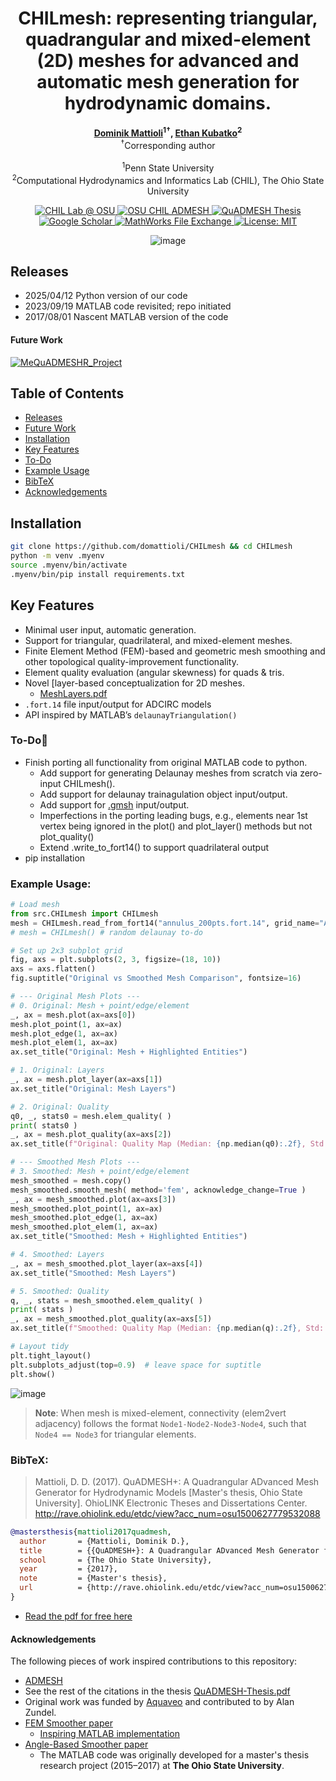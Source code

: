 <h1 align="center">
  CHILmesh: representing triangular, quadrangular and mixed-element (2D) meshes for advanced and automatic mesh generation for hydrodynamic domains.
</h1>

<p align="center">
  <strong><a href="https://scholar.google.com/citations?user=IBFSkOcAAAAJ&hl=en">Dominik Mattioli</a><sup>1†</sup>, <a href="https://scholar.google.com/citations?user=mYPzjIwAAAAJ&hl=en">Ethan Kubatko</a><sup>2</sup></strong><br>
  <sup>†</sup>Corresponding author<br><br>
  <sup>1</sup>Penn State University<br>
  <sup>2</sup>Computational Hydrodynamics and Informatics Lab (CHIL), The Ohio State University
</p>


<p align="center">
  <a href="https://ceg.osu.edu/computational-hydrodynamics-and-informatics-laboratory">
    <img src="https://img.shields.io/badge/CHIL%20Lab%20@%20OSU-a7b1b7?logo=academia&logoColor=ba0c2f&labelColor=ba0c2f" alt="CHIL Lab @ OSU">
  </a>
  <a href="https://ceg.osu.edu/computational-hydrodynamics-and-informatics-laboratory">
    <img src="https://img.shields.io/badge/OSU_CHIL-ADMESH-66bb33?logo=github&logoColor=ba0c2f&labelColor=ffffff" alt="OSU CHIL ADMESH">
  </a>
  <a href="https://github.com/user-attachments/files/19724263/QuADMESH-Thesis.pdf">
    <img src="https://img.shields.io/badge/Thesis-QuADMESH-ba0c2f?style=flat-square&logo=book&logoColor=white&labelColor=cfd4d8" alt="QuADMESH Thesis">
  </a>
  <a href="https://scholar.google.com/citations?view_op=view_citation&hl=en&user=IBFSkOcAAAAJ&citation_for_view=IBFSkOcAAAAJ:u5HHmVD_uO8C">
    <img src="https://img.shields.io/badge/Scholar-Profile-4285F4?logo=google-scholar&logoColor=white" alt="Google Scholar">
  </a>
  <a href="https://www.mathworks.com/matlabcentral/fileexchange/135632-chilmesh">
    <img src="https://www.mathworks.com/matlabcentral/images/matlab-file-exchange.svg" alt="MathWorks File Exchange">
  </a>
  <a href="https://github.com/domattioli/CHILmesh/blob/d63b7d221842cbb00bdb057b201519ac5e49febc/LICENSE">
    <img src="https://img.shields.io/badge/License-MIT-blue.svg?style=flat-square" alt="License: MIT">
  </a>
</p>
<p align="center">
  <img src="https://github.com/user-attachments/assets/0c344383-cde0-454f-810f-5407092a7be2" alt="image">
</p>


## Releases
- 2025/04/12 Python version of our code
- 2023/09/19 MATLAB code revisited; repo initiated
- 2017/08/01 Nascent MATLAB version of the code
#### Future Work
[![MeQuADMESHR_Project](https://img.shields.io/badge/GitHub-MeADMESHR-121013?logo=github&logoColor=white&labelColor=gray)](https://github.com/domattioli/MeADMESHR)


## Table of Contents
- [Releases](#releases)
- [Future Work](#future-work)
- [Installation](#installation)
- [Key Features](#key-features)
- [To-Do](#to-do)
- [Example Usage](#example-usage)
- [BibTeX](#bibtex)
- [Acknowledgements](#acknowledgements)


## Installation
```bash
git clone https://github.com/domattioli/CHILmesh && cd CHILmesh
python -m venv .myenv
source .myenv/bin/activate
.myenv/bin/pip install requirements.txt
```


## Key Features
- Minimal user input, automatic generation.
- Support for triangular, quadrilateral, and mixed-element meshes.
- Finite Element Method (FEM)-based and geometric mesh smoothing and other topological quality-improvement functionality.
- Element quality evaluation (angular skewness) for quads & tris.
- Novel [layer-based conceptualization for 2D meshes.
  - [MeshLayers.pdf](https://github.com/user-attachments/files/19724245/MeshLayers.pdf)
- `.fort.14` file input/output for ADCIRC models
- API inspired by MATLAB’s `delaunayTriangulation()`

### To-Do📌
- Finish porting all functionality from original MATLAB code to python.
  - Add support for generating Delaunay meshes from scratch via zero-input CHILmesh().
  - Add support for delaunay trainagulation object input/output.
  - Add support for [.gmsh](https://gmsh.info/doc/texinfo/gmsh.html) input/output.
  - Imperfections in the porting leading bugs, e.g., elements near 1st vertex being ignored in the plot() and plot_layer() methods but not plot_quality()
  - Extend .write_to_fort14() to support quadrilateral output
- pip installation

### Example Usage:
```python
# Load mesh
from src.CHILmesh import CHILmesh
mesh = CHILmesh.read_from_fort14("annulus_200pts.fort.14", grid_name="Annulus_200pts.fort.14")
# mesh = CHILmesh() # random delaunay to-do

# Set up 2x3 subplot grid
fig, axs = plt.subplots(2, 3, figsize=(18, 10))
axs = axs.flatten()
fig.suptitle("Original vs Smoothed Mesh Comparison", fontsize=16)

# --- Original Mesh Plots ---
# 0. Original: Mesh + point/edge/element
_, ax = mesh.plot(ax=axs[0])
mesh.plot_point(1, ax=ax)
mesh.plot_edge(1, ax=ax)
mesh.plot_elem(1, ax=ax)
ax.set_title("Original: Mesh + Highlighted Entities")

# 1. Original: Layers
_, ax = mesh.plot_layer(ax=axs[1])
ax.set_title("Original: Mesh Layers")

# 2. Original: Quality
q0, _, stats0 = mesh.elem_quality( )
print( stats0 )
_, ax = mesh.plot_quality(ax=axs[2])
ax.set_title(f"Original: Quality Map (Median: {np.median(q0):.2f}, Std: {np.std(q0):.2f})")

# --- Smoothed Mesh Plots ---
# 3. Smoothed: Mesh + point/edge/element
mesh_smoothed = mesh.copy()
mesh_smoothed.smooth_mesh( method='fem', acknowledge_change=True )
_, ax = mesh_smoothed.plot(ax=axs[3])
mesh_smoothed.plot_point(1, ax=ax)
mesh_smoothed.plot_edge(1, ax=ax)
mesh_smoothed.plot_elem(1, ax=ax)
ax.set_title("Smoothed: Mesh + Highlighted Entities")

# 4. Smoothed: Layers
_, ax = mesh_smoothed.plot_layer(ax=axs[4])
ax.set_title("Smoothed: Mesh Layers")

# 5. Smoothed: Quality
q, _, stats = mesh_smoothed.elem_quality( )
print( stats )
_, ax = mesh_smoothed.plot_quality(ax=axs[5])
ax.set_title(f"Smoothed: Quality Map (Median: {np.median(q):.2f}, Std: {np.std(q):.2f})")

# Layout tidy
plt.tight_layout()
plt.subplots_adjust(top=0.9)  # leave space for suptitle
plt.show()
```
![image](https://github.com/user-attachments/assets/7fdeda18-ad4a-4fd1-ad14-1f8cbc56e7da)

> **Note**: When mesh is mixed-element, connectivity (elem2vert adjacency) follows the format `Node1-Node2-Node3-Node4`, such that `Node4 == Node3` for triangular elements.


### BibTeX:
> Mattioli, D. D. (2017). QuADMESH+: A Quadrangular ADvanced Mesh Generator for Hydrodynamic Models [Master's thesis, Ohio State University]. OhioLINK Electronic Theses and Dissertations Center. http://rave.ohiolink.edu/etdc/view?acc_num=osu1500627779532088
```bibtex
@mastersthesis{mattioli2017quadmesh,
  author       = {Mattioli, Dominik D.},
  title        = {{QuADMESH+}: A Quadrangular ADvanced Mesh Generator for Hydrodynamic Models},
  school       = {The Ohio State University},
  year         = {2017},
  note         = {Master's thesis},
  url          = {http://rave.ohiolink.edu/etdc/view?acc_num=osu1500627779532088}
}
```
- [Read the pdf for free here](https://github.com/user-attachments/files/19727558/QuADMESH__Thesis_Doc.pdf)


#### Acknowledgements
The following pieces of work inspired contributions to this repository:
- [ADMESH](https://doi.org/10.1007/s10236-012-0574-0)
- See the rest of the citations in the thesis [QuADMESH-Thesis.pdf](https://github.com/user-attachments/files/19724263/QuADMESH-Thesis.pdf)
- Original work was funded by [Aquaveo](https://aquaveo.com/) and contributed to by Alan Zundel.
- [FEM Smoother paper](https://api.semanticscholar.org/CorpusID:34335417)
  - [Inspiring MATLAB implementation](https://github.com/CHLNDDEV/OceanMesh2D/blob/Projection/utilities/direct_smoother_lur.m)
- [Angle-Based Smoother paper](https://www.andrew.cmu.edu/user/shimada/papers/00-imr-zhou.pdf)
  - The MATLAB code was originally developed for a master's thesis research project (2015–2017) at **The Ohio State University**.
